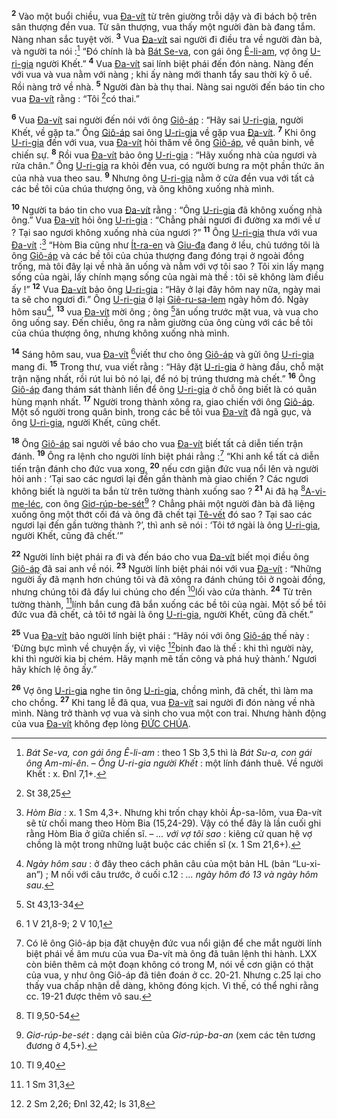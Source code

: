 <sup><b>2</b></sup> Vào một buổi chiều, vua [Đa-vít]() từ trên giường trỗi dậy và đi bách bộ trên sân thượng đền vua. Từ sân thượng, vua thấy một người đàn bà đang tắm. Nàng nhan sắc tuyệt vời. <sup><b>3</b></sup> Vua [Đa-vít]() sai người đi điều tra về người đàn bà, và người ta nói :[^3-27be407b-25c1-4347-bd16-b7de116b5a24] “Đó chính là bà [Bát Se-va](), con gái ông [Ê-li-am](), vợ ông [U-ri-gia]() người Khết.” <sup><b>4</b></sup> Vua [Đa-vít]() sai lính biệt phái đến đón nàng. Nàng đến với vua và vua nằm với nàng ; khi ấy nàng mới thanh tẩy sau thời kỳ ô uế. Rồi nàng trở về nhà. <sup><b>5</b></sup> Người đàn bà thụ thai. Nàng sai người đến báo tin cho vua [Đa-vít]() rằng : “Tôi [^1@-27be407b-25c1-4347-bd16-b7de116b5a24]có thai.”

<sup><b>6</b></sup> Vua [Đa-vít]() sai người đến nói với ông [Giô-áp]() : “Hãy sai [U-ri-gia](), người Khết, về gặp ta.” Ông [Giô-áp]() sai ông [U-ri-gia]() về gặp vua [Đa-vít](). <sup><b>7</b></sup> Khi ông [U-ri-gia]() đến với vua, vua [Đa-vít]() hỏi thăm về ông [Giô-áp](), về quân binh, về chiến sự. <sup><b>8</b></sup> Rồi vua [Đa-vít]() bảo ông [U-ri-gia]() : “Hãy xuống nhà của ngươi và rửa chân.” Ông [U-ri-gia]() ra khỏi đền vua, có người bưng ra một phần thức ăn của nhà vua theo sau. <sup><b>9</b></sup> Nhưng ông [U-ri-gia]() nằm ở cửa đền vua với tất cả các bề tôi của chúa thượng ông, và ông không xuống nhà mình.

<sup><b>10</b></sup> Người ta báo tin cho vua [Đa-vít]() rằng : “Ông [U-ri-gia]() đã không xuống nhà ông.” Vua [Đa-vít]() hỏi ông [U-ri-gia]() : “Chẳng phải ngươi đi đường xa mới về ư ? Tại sao ngươi không xuống nhà của ngươi ?” <sup><b>11</b></sup> Ông [U-ri-gia]() thưa với vua [Đa-vít]() :[^4-27be407b-25c1-4347-bd16-b7de116b5a24] “Hòm Bia cũng như [Ít-ra-en]() và [Giu-đa]() đang ở lều, chủ tướng tôi là ông [Giô-áp]() và các bề tôi của chúa thượng đang đóng trại ở ngoài đồng trống, mà tôi đây lại về nhà ăn uống và nằm với vợ tôi sao ? Tôi xin lấy mạng sống của ngài, lấy chính mạng sống của ngài mà thề : tôi sẽ không làm điều ấy !” <sup><b>12</b></sup> Vua [Đa-vít]() bảo ông [U-ri-gia]() : “Hãy ở lại đây hôm nay nữa, ngày mai ta sẽ cho ngươi đi.” Ông [U-ri-gia]() ở lại [Giê-ru-sa-lem]() ngày hôm đó. Ngày hôm sau[^5-27be407b-25c1-4347-bd16-b7de116b5a24], <sup><b>13</b></sup> vua [Đa-vít]() mời ông ; ông [^2@-27be407b-25c1-4347-bd16-b7de116b5a24]ăn uống trước mặt vua, và vua cho ông uống say. Đến chiều, ông ra nằm giường của ông cùng với các bề tôi của chúa thượng ông, nhưng không xuống nhà mình.

<sup><b>14</b></sup> Sáng hôm sau, vua [Đa-vít]() [^3@-27be407b-25c1-4347-bd16-b7de116b5a24]viết thư cho ông [Giô-áp]() và gửi ông [U-ri-gia]() mang đi. <sup><b>15</b></sup> Trong thư, vua viết rằng : “Hãy đặt [U-ri-gia]() ở hàng đầu, chỗ mặt trận nặng nhất, rồi rút lui bỏ nó lại, để nó bị trúng thương mà chết.” <sup><b>16</b></sup> Ông [Giô-áp]() đang thám sát thành liền để ông [U-ri-gia]() ở chỗ ông biết là có quân hùng mạnh nhất. <sup><b>17</b></sup> Người trong thành xông ra, giao chiến với ông [Giô-áp](). Một số người trong quân binh, trong các bề tôi vua [Đa-vít]() đã ngã gục, và ông [U-ri-gia](), người Khết, cũng chết.

<sup><b>18</b></sup> Ông [Giô-áp]() sai người về báo cho vua [Đa-vít]() biết tất cả diễn tiến trận đánh. <sup><b>19</b></sup> Ông ra lệnh cho người lính biệt phái rằng :[^6-27be407b-25c1-4347-bd16-b7de116b5a24] “Khi anh kể tất cả diễn tiến trận đánh cho đức vua xong, <sup><b>20</b></sup> nếu cơn giận đức vua nổi lên và người hỏi anh : ‘Tại sao các ngươi lại đến gần thành mà giao chiến ? Các ngươi không biết là người ta bắn từ trên tường thành xuống sao ? <sup><b>21</b></sup> Ai đã hạ [^4@-27be407b-25c1-4347-bd16-b7de116b5a24][A-vi-me-léc](), con ông [Giơ-rúp-be-sét]()[^7-27be407b-25c1-4347-bd16-b7de116b5a24] ? Chẳng phải một người đàn bà đã liệng xuống ông một thớt cối đá và ông đã chết tại [Tê-vết]() đó sao ? Tại sao các ngươi lại đến gần tường thành ?’, thì anh sẽ nói : ‘Tôi tớ ngài là ông [U-ri-gia](), người Khết, cũng đã chết.’”

<sup><b>22</b></sup> Người lính biệt phái ra đi và đến báo cho vua [Đa-vít]() biết mọi điều ông [Giô-áp]() đã sai anh về nói. <sup><b>23</b></sup> Người lính biệt phái nói với vua [Đa-vít]() : “Những người ấy đã mạnh hơn chúng tôi và đã xông ra đánh chúng tôi ở ngoài đồng, nhưng chúng tôi đã đẩy lui chúng cho đến [^5@-27be407b-25c1-4347-bd16-b7de116b5a24]lối vào cửa thành. <sup><b>24</b></sup> Từ trên tường thành, [^6@-27be407b-25c1-4347-bd16-b7de116b5a24]lính bắn cung đã bắn xuống các bề tôi của ngài. Một số bề tôi đức vua đã chết, cả tôi tớ ngài là ông [U-ri-gia](), người Khết, cũng đã chết.”

<sup><b>25</b></sup> Vua [Đa-vít]() bảo người lính biệt phái : “Hãy nói với ông [Giô-áp]() thế này : ‘Đừng bực mình về chuyện ấy, vì việc [^7@-27be407b-25c1-4347-bd16-b7de116b5a24]binh đao là thế : khi thì người này, khi thì người kia bị chém. Hãy mạnh mẽ tấn công và phá huỷ thành.’ Ngươi hãy khích lệ ông ấy.”

<sup><b>26</b></sup> Vợ ông [U-ri-gia]() nghe tin ông [U-ri-gia](), chồng mình, đã chết, thì làm ma cho chồng. <sup><b>27</b></sup> Khi tang lễ đã qua, vua [Đa-vít]() sai người đi đón nàng về nhà mình. Nàng trở thành vợ vua và sinh cho vua một con trai. Nhưng hành động của vua [Đa-vít]() không đẹp lòng [ĐỨC CHÚA]().

[^3-27be407b-25c1-4347-bd16-b7de116b5a24]: *Bát Se-va, con gái ông Ê-li-am* : theo 1 Sb 3,5 thì là *Bát Su-a, con gái ông Am-mi-ên*. – *Ông U-ri-gia người Khết* : một lính đánh thuê. Về người Khết : x. Đnl 7,1+.
[^4-27be407b-25c1-4347-bd16-b7de116b5a24]: *Hòm Bia* : x. 1 Sm 4,3+. Nhưng khi trốn chạy khỏi Áp-sa-lôm, vua Đa-vít sẽ từ chối mang theo Hòm Bia (15,24-29). Vậy có thể đây là lần cuối ghi rằng Hòm Bia ở giữa chiến sĩ. – *... với vợ tôi sao* : kiêng cử quan hệ vợ chồng là một trong những luật buộc các chiến sĩ (x. 1 Sm 21,6+).
[^5-27be407b-25c1-4347-bd16-b7de116b5a24]: *Ngày hôm sau* : ở đây theo cách phân câu của một bản HL (bản “Lu-xi-an”) ; M nối với câu trước, ở cuối c.12 : *... ngày hôm đó 13 và ngày hôm sau*.
[^6-27be407b-25c1-4347-bd16-b7de116b5a24]: Có lẽ ông Giô-áp bịa đặt chuyện đức vua nổi giận để che mắt người lính biệt phái về âm mưu của vua Đa-vít mà ông đã tuân lệnh thi hành. LXX còn biên thêm cả một đoạn không có trong M, nói về cơn giận có thật của vua, y như ông Giô-áp đã tiên đoán ở cc. 20-21. Nhưng c.25 lại cho thấy vua chấp nhận dễ dàng, không đóng kịch. Vì thế, có thể nghi rằng cc. 19-21 được thêm vô sau.
[^7-27be407b-25c1-4347-bd16-b7de116b5a24]: *Giơ-rúp-be-sét* : dạng cải biên của *Giơ-rúp-ba-an* (xem các tên tương đương ở 4,5+).
[^1@-27be407b-25c1-4347-bd16-b7de116b5a24]: St 38,25
[^2@-27be407b-25c1-4347-bd16-b7de116b5a24]: St 43,13-34
[^3@-27be407b-25c1-4347-bd16-b7de116b5a24]: 1 V 21,8-9; 2 V 10,1
[^4@-27be407b-25c1-4347-bd16-b7de116b5a24]: Tl 9,50-54
[^5@-27be407b-25c1-4347-bd16-b7de116b5a24]: Tl 9,40
[^6@-27be407b-25c1-4347-bd16-b7de116b5a24]: 1 Sm 31,3
[^7@-27be407b-25c1-4347-bd16-b7de116b5a24]: 2 Sm 2,26; Đnl 32,42; Is 31,8